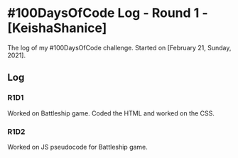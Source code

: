 # #100DaysOfCode Log - Round 1 - [KeishaShanice]

The log of my #100DaysOfCode challenge. Started on [February 21, Sunday, 2021].

## Log

### R1D1 
Worked on Battleship game. Coded the HTML and worked on the CSS.

### R1D2
Worked on JS pseudocode for Battleship game.
